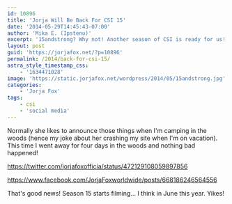 ```yaml
---
id: 10896
title: 'Jorja Will Be Back For CSI 15'
date: '2014-05-29T14:45:43-07:00'
author: 'Mika E. (Ipstenu)'
excerpt: '15andstrong? Why not! Another season of CSI is ready for us!'
layout: post
guid: 'https://jorjafox.net/?p=10896'
permalink: /2014/back-for-csi-15/
astra_style_timestamp_css:
    - '1634471028'
image: 'https://static.jorjafox.net/wordpress/2014/05/15andstrong.jpg'
categories:
    - 'Jorja Fox'
tags:
    - csi
    - 'social media'
---
```


Normally she likes to announce those things when I'm camping in the woods (hence my joke about her crashing my site when I'm on vacation). This time I went away for four days in the woods and nothing bad happened!

https://twitter.com/jorjafoxofficia/status/472129108059897856

https://www.facebook.com/JorjaFoxworldwide/posts/668186246564556

That's good news! Season 15 starts filming... I think in June this year. Yikes!